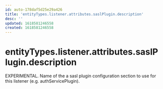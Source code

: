 ```yaml
---
id: auto-178daf5d25e29a426
title: 'entityTypes.listener.attributes.saslPlugin.description'
desc: ''
updated: 1618581246558
created: 1618581246558
---
```

# entityTypes.listener.attributes.saslPlugin.description

EXPERIMENTAL. Name of the a sasl plugin configuration section to use for this listener (e.g. authServicePlugin).